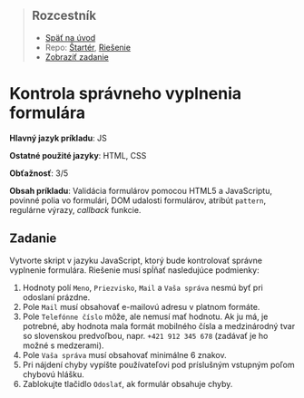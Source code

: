 <div class="hidden">

> ## Rozcestník
> - [Späť na úvod](../../README.md)
> - Repo: [Štartér](/../../tree/main/js/form-check), [Riešenie](/../../tree/solution/js/form-check)
> - [Zobraziť zadanie](riesenie.md)
</div>

# Kontrola správneho vyplnenia formulára
<div class="info"> 

**Hlavný jazyk príkladu**: JS

**Ostatné použité jazyky**: HTML, CSS

**Obťažnosť**: 3/5

**Obsah príkladu**: Validácia formulárov pomocou HTML5 a JavaScriptu, povinné polia vo formulári, DOM udalosti formulárov, atribút `pattern`, regulárne výrazy, *callback* funkcie.
</div>

## Zadanie

Vytvorte skript v jazyku JavaScript, ktorý bude kontrolovať správne vyplnenie formulára. Riešenie musí spĺňať nasledujúce podmienky:

1. Hodnoty polí `Meno`, `Priezvisko`, `Mail` a `Vaša správa` nesmú byť pri odoslaní prázdne.
1. Pole `Mail` musí obsahovať e-mailovú adresu v platnom formáte.
1. Pole `Telefónne číslo` môže, ale nemusí mať hodnotu. Ak ju má, je potrebné, aby hodnota mala formát mobilného čísla a medzinárodný tvar so slovenskou predvoľbou, napr. `+421 912 345 678` (zadávať je ho možné s medzerami).
1. Pole `Vaša správa` musí obsahovať minimálne 6 znakov.
1. Pri nájdení chyby vypíšte používateľovi pod príslušným vstupným poľom chybovú hlášku.
1. Zablokujte tlačidlo `Odoslať`, ak formulár obsahuje chyby.